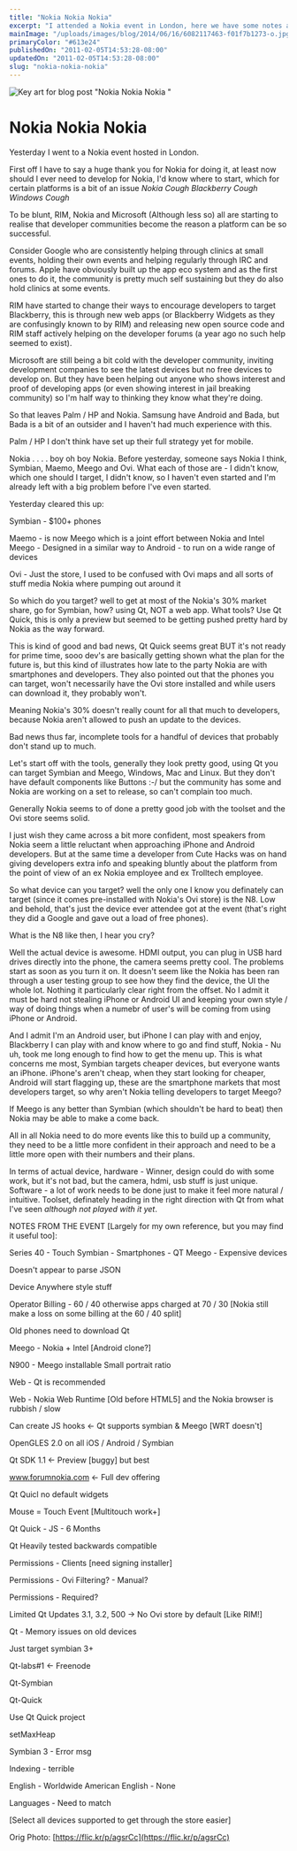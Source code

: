 ```yaml
---
title: "Nokia Nokia Nokia"
excerpt: "I attended a Nokia event in London, here we have some notes as well as comments on the way Nokia positioned themselves at the event."
mainImage: "/uploads/images/blog/2014/06/16/6082117463-f01f7b1273-o.jpg"
primaryColor: "#613e24"
publishedOn: "2011-02-05T14:53:28-08:00"
updatedOn: "2011-02-05T14:53:28-08:00"
slug: "nokia-nokia-nokia"
---
```

![Key art for blog post "Nokia Nokia Nokia "](/uploads/images/blog/2014/06/16/6082117463-f01f7b1273-o.jpg)

# Nokia Nokia Nokia 

Yesterday I went to a Nokia event hosted in London.

First off I have to say a huge thank you for Nokia for doing it, at least now should I ever need to develop for Nokia, I'd know where to start, which for certain platforms is a bit of an issue *Nokia Cough* *Blackberry Cough* *Windows Cough* 

To be blunt, RIM, Nokia and Microsoft (Although less so) all are starting to realise that developer communities become the reason a platform can be so successful.

Consider Google who are consistently helping through clinics at small events, holding their own events and helping regularly through IRC and forums. Apple have obviously built up the app eco system and as the first ones to do it, the community is pretty much self sustaining but they do also hold clinics at some events.

RIM have started to change their ways to encourage developers to target Blackberry, this is through new web apps (or Blackberry Widgets as they are confusingly known to by RIM) and releasing new open source code and RIM staff actively helping on the developer forums (a year ago no such help seemed to exist).

Microsoft are still being a bit cold with the developer community, inviting development companies to see the latest devices but no free devices to develop on. But they have been helping out anyone who shows interest and proof of developing apps (or even showing interest in jail breaking community) so I'm half way to thinking they know what they're doing.

So that leaves Palm / HP and Nokia. Samsung have Android and Bada, but Bada is a bit of an outsider and I haven't had much experience with this.

Palm / HP I don't think have set up their full strategy yet for mobile.

Nokia . . . . boy oh boy Nokia. Before yesterday, someone says Nokia I think, Symbian, Maemo, Meego and Ovi. What each of those are - I didn't know, which one should I target, I didn't know, so I haven't even started and I'm already left with a big problem before I've even started. 

Yesterday cleared this up:

Symbian - $100+ phones

Maemo - is now Meego which is a joint effort between Nokia and Intel Meego - Designed in a similar way to Android - to run on a wide range of devices

Ovi - Just the store, I used to be confused with Ovi maps and all sorts of stuff media Nokia where pumping out around it

So which do you target? well to get at most of the Nokia's 30% market share, go for Symbian, how? using Qt, NOT a web app. What tools? Use Qt Quick, this is only a preview but seemed to be getting pushed pretty hard by Nokia as the way forward.

This is kind of good and bad news, Qt Quick seems great BUT it's not ready for prime time, sooo dev's are basically getting shown what the plan for the future is, but this kind of illustrates how late to the party Nokia are with smartphones and developers. They also pointed out that the phones you can target, won't necessarily have the Ovi store installed and while users can download it, they probably won't.

Meaning Nokia's 30% doesn't really count for all that much to developers, because Nokia aren't allowed to push an update to the devices.

Bad news thus far, incomplete tools for a handful of devices that probably don't stand up to much.

Let's start off with the tools, generally they look pretty good, using Qt you can target Symbian and Meego, Windows, Mac and Linux. But they don't have default components like Buttons :-/ but the community has some and Nokia are working on a set to release, so can't complain too much. 

Generally Nokia seems to of done a pretty good job with the toolset and the Ovi store seems solid.

I just wish they came across a bit more confident, most speakers from Nokia seem a little reluctant when approaching iPhone and Android developers. But at the same time a developer from Cute Hacks was on hand giving developers extra info and speaking bluntly about the platform from the point of view of an ex Nokia employee and ex Trolltech employee.

So what device can you target? well the only one I know you definately can target (since it comes pre-installed with Nokia's Ovi store) is the N8. Low and behold, that's just the device ever attendee got at the event (that's right they did a Google and gave out a load of free phones).

What is the N8 like then, I hear you cry?

Well the actual device is awesome. HDMI output, you can plug in USB hard drives directly into the phone, the camera seems pretty cool. The problems start as soon as you turn it on. It doesn't seem like the Nokia has been ran through a user testing group to see how they find the device, the UI the whole lot. Nothing it particularly clear right from the offset. No I admit it must be hard not stealing iPhone or Android UI and keeping your own style / way of doing things when a numebr of user's will be coming from using iPhone or Android.

And I admit I'm an Android user, but iPhone I can play with and enjoy, Blackberry I can play with and know where to go and find stuff, Nokia - Nu uh, took me long enough to find how to get the menu up. This is what concerns me most, Symbian targets cheaper devices, but everyone wants an iPhone. iPhone's aren't cheap, when they start looking for cheaper, Android will start flagging up, these are the smartphone markets that most developers target, so why aren't Nokia telling developers to target Meego?

If Meego is any better than Symbian (which shouldn't be hard to beat) then Nokia may be able to make a come back. 

All in all Nokia need to do more events like this to build up a community, they need to be a little more confident in their approach and need to be a little more open with their numbers and their plans.

In terms of actual device, hardware - Winner, design could do with some work, but it's not bad, but the camera, hdmi, usb stuff is just unique. Software - a lot of work needs to be done just to make it feel more natural / intuitive. Toolset, definately heading in the right direction with Qt from what I've seen *although not played with it yet*. 

NOTES FROM THE EVENT [Largely for my own reference, but you may find it useful too]:

Series 40 - Touch
Symbian - Smartphones - QT
Meego - Expensive devices

Doesn't appear to parse JSON

Device Anywhere style stuff

Operator Billing - 60 / 40 otherwise apps charged at 70 / 30 [Nokia still make a loss on some billing at the 60 / 40 split]

Old phones need to download Qt

Meego - Nokia + Intel [Android clone?]

N900 - Meego installable Small portrait ratio

Web - Qt is recommended

Web - Nokia Web Runtime [Old before HTML5] and the Nokia browser is rubbish / slow

Can create JS hooks <\- Qt supports symbian & Meego [WRT doesn't]

OpenGLES 2.0 on all iOS / Android / Symbian

Qt SDK 1.1 <\- Preview [buggy] but best 

www.forumnokia.com <\- Full dev offering

Qt Quicl no default widgets

Mouse = Touch Event [Multitouch work+]

Qt Quick - JS - 6 Months

Qt Heavily tested backwards compatible

Permissions - Clients [need signing installer]

Permissions - Ovi Filtering? - Manual?

Permissions - Required?

Limited Qt Updates 3.1, 3.2, 500 -> No Ovi store by default [Like RIM!]

Qt - Memory issues on old devices

Just target symbian 3+

Qt-labs#1 <\- Freenode

Qt-Symbian

Qt-Quick

Use Qt Quick project 

setMaxHeap 

Symbian 3 - Error msg

Indexing - terrible 

English - Worldwide 
American English - None 

Languages - Need to match 

[Select all devices supported to get through the store easier]

Orig Photo: [https://flic.kr/p/agsrCc](https://flic.kr/p/agsrCc)